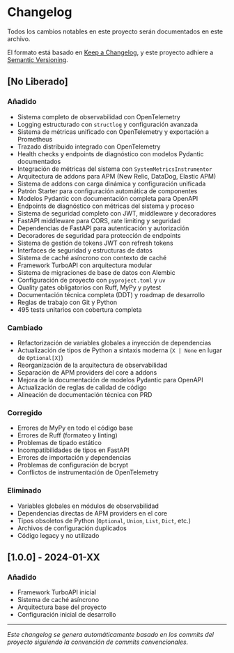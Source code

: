 # Changelog

Todos los cambios notables en este proyecto serán documentados en este archivo.

El formato está basado en [Keep a Changelog](https://keepachangelog.com/es-ES/1.1.0/),
y este proyecto adhiere a [Semantic Versioning](https://semver.org/spec/v2.0.0.html).

## [No Liberado]

### Añadido

- Sistema completo de observabilidad con OpenTelemetry
- Logging estructurado con `structlog` y configuración avanzada
- Sistema de métricas unificado con OpenTelemetry y exportación a Prometheus
- Trazado distribuido integrado con OpenTelemetry
- Health checks y endpoints de diagnóstico con modelos Pydantic documentados
- Integración de métricas del sistema con `SystemMetricsInstrumentor`
- Arquitectura de addons para APM (New Relic, DataDog, Elastic APM)
- Sistema de addons con carga dinámica y configuración unificada
- Patrón Starter para configuración automática de componentes
- Modelos Pydantic con documentación completa para OpenAPI
- Endpoints de diagnóstico con métricas del sistema y proceso
- Sistema de seguridad completo con JWT, middleware y decoradores
- FastAPI middleware para CORS, rate limiting y seguridad
- Dependencias de FastAPI para autenticación y autorización
- Decoradores de seguridad para protección de endpoints
- Sistema de gestión de tokens JWT con refresh tokens
- Interfaces de seguridad y estructuras de datos
- Sistema de caché asíncrono con contexto de caché
- Framework TurboAPI con arquitectura modular
- Sistema de migraciones de base de datos con Alembic
- Configuración de proyecto con `pyproject.toml` y `uv`
- Quality gates obligatorios con Ruff, MyPy y pytest
- Documentación técnica completa (DDT) y roadmap de desarrollo
- Reglas de trabajo con Git y Python
- 495 tests unitarios con cobertura completa

### Cambiado

- Refactorización de variables globales a inyección de dependencias
- Actualización de tipos de Python a sintaxis moderna (`X | None` en lugar de `Optional[X]`)
- Reorganización de la arquitectura de observabilidad
- Separación de APM providers del core a addons
- Mejora de la documentación de modelos Pydantic para OpenAPI
- Actualización de reglas de calidad de código
- Alineación de documentación técnica con PRD

### Corregido

- Errores de MyPy en todo el código base
- Errores de Ruff (formateo y linting)
- Problemas de tipado estático
- Incompatibilidades de tipos en FastAPI
- Errores de importación y dependencias
- Problemas de configuración de bcrypt
- Conflictos de instrumentación de OpenTelemetry

### Eliminado

- Variables globales en módulos de observabilidad
- Dependencias directas de APM providers en el core
- Tipos obsoletos de Python (`Optional`, `Union`, `List`, `Dict`, etc.)
- Archivos de configuración duplicados
- Código legacy y no utilizado

## [1.0.0] - 2024-01-XX

### Añadido

- Framework TurboAPI inicial
- Sistema de caché asíncrono
- Arquitectura base del proyecto
- Configuración inicial de desarrollo

---

*Este changelog se genera automáticamente basado en los commits del proyecto siguiendo la convención de commits convencionales.*
